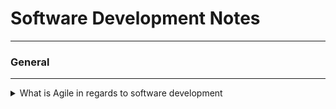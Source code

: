 # Software Development Notes

<hr>

### General

<hr>

<details>
    <summary>What is Agile in regards to software development</summary>
    <hr>
    <p>
        **Summary:**
        Agile is a structured and iterative approach to project management and product development. It recognizes the volatility of product development, and provides a methodology for self-organizing teams to respond to change without going off the rails.
    </p>
</details>